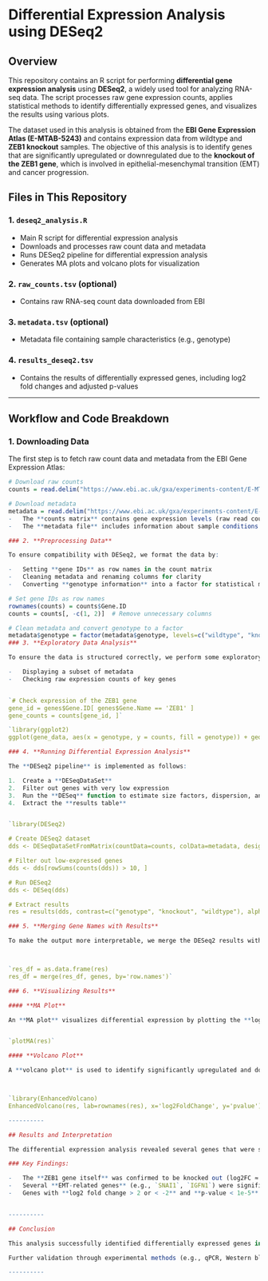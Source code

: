 # Differential Expression Analysis using DESeq2

## Overview

This repository contains an R script for performing **differential gene expression analysis** using **DESeq2**, a widely used tool for analyzing RNA-seq data. The script processes raw gene expression counts, applies statistical methods to identify differentially expressed genes, and visualizes the results using various plots.

The dataset used in this analysis is obtained from the **EBI Gene Expression Atlas (E-MTAB-5243)** and contains expression data from wildtype and **ZEB1 knockout** samples. The objective of this analysis is to identify genes that are significantly upregulated or downregulated due to the **knockout of the ZEB1 gene**, which is involved in epithelial-mesenchymal transition (EMT) and cancer progression.

## Files in This Repository

### 1. **`deseq2_analysis.R`**
- Main R script for differential expression analysis
- Downloads and processes raw count data and metadata
- Runs DESeq2 pipeline for differential expression analysis
- Generates MA plots and volcano plots for visualization

### 2. **`raw_counts.tsv`** (optional)
- Contains raw RNA-seq count data downloaded from EBI

### 3. **`metadata.tsv`** (optional)
- Metadata file containing sample characteristics (e.g., genotype)

### 4. **`results_deseq2.tsv`**
- Contains the results of differentially expressed genes, including log2 fold changes and adjusted p-values

---

## Workflow and Code Breakdown

### 1. **Downloading Data**

The first step is to fetch raw count data and metadata from the EBI Gene Expression Atlas:

```r
# Download raw counts
counts = read.delim("https://www.ebi.ac.uk/gxa/experiments-content/E-MTAB-5243/resources/DifferentialSecondaryDataFiles.RnaSeq/raw-counts")

# Download metadata
metadata = read.delim("https://www.ebi.ac.uk/gxa/experiments-content/E-MTAB-5243/resources/ExperimentDesignFile.RnaSeq/experiment-design")
-   The **counts matrix** contains gene expression levels (raw read counts).
-   The **metadata file** includes information about sample conditions (e.g., wildtype vs. knockout).

### 2. **Preprocessing Data**

To ensure compatibility with DESeq2, we format the data by:

-   Setting **gene IDs** as row names in the count matrix
-   Cleaning metadata and renaming columns for clarity
-   Converting **genotype information** into a factor for statistical modeling

# Set gene IDs as row names
rownames(counts) = counts$Gene.ID
counts = counts[, -c(1, 2)]  # Remove unnecessary columns

# Clean metadata and convert genotype to a factor
metadata$genotype = factor(metadata$genotype, levels=c("wildtype", "knockout"))
### 3. **Exploratory Data Analysis**

To ensure the data is structured correctly, we perform some exploratory checks:

-   Displaying a subset of metadata
-   Checking raw expression counts of key genes


`# Check expression of the ZEB1 gene
gene_id = genes$Gene.ID[ genes$Gene.Name == 'ZEB1' ]
gene_counts = counts[gene_id, ]`

`library(ggplot2)
ggplot(gene_data, aes(x = genotype, y = counts, fill = genotype)) + geom_boxplot()` 

### 4. **Running Differential Expression Analysis**

The **DESeq2 pipeline** is implemented as follows:

1.  Create a **DESeqDataSet**
2.  Filter out genes with very low expression
3.  Run the **DESeq** function to estimate size factors, dispersion, and fold changes
4.  Extract the **results table**


`library(DESeq2)

# Create DESeq2 dataset
dds <- DESeqDataSetFromMatrix(countData=counts, colData=metadata, design=~genotype)

# Filter out low-expressed genes
dds <- dds[rowSums(counts(dds)) > 10, ]

# Run DESeq2
dds <- DESeq(dds)

# Extract results
res = results(dds, contrast=c("genotype", "knockout", "wildtype"), alpha=1e-5)` 

### 5. **Merging Gene Names with Results**

To make the output more interpretable, we merge the DESeq2 results with gene names:



`res_df = as.data.frame(res)
res_df = merge(res_df, genes, by='row.names')` 

### 6. **Visualizing Results**

#### **MA Plot**

An **MA plot** visualizes differential expression by plotting the **log2 fold change** vs. mean expression.


`plotMA(res)` 

#### **Volcano Plot**

A **volcano plot** is used to identify significantly upregulated and downregulated genes.



`library(EnhancedVolcano)
EnhancedVolcano(res, lab=rownames(res), x='log2FoldChange', y='pvalue')` 

----------

## Results and Interpretation

The differential expression analysis revealed several genes that were significantly upregulated or downregulated in **ZEB1 knockout** conditions.

### Key Findings:

-   The **ZEB1 gene itself** was confirmed to be knocked out (log2FC ≈ -Inf, p-value ≈ 0).
-   Several **EMT-related genes** (e.g., `SNAI1`, `IGFN1`) were significantly altered, indicating the impact of ZEB1 loss.
-   Genes with **log2 fold change > 2 or < -2** and **p-value < 1e-5** were considered significant.


----------

## Conclusion

This analysis successfully identified differentially expressed genes in **ZEB1 knockout** samples compared to wildtype controls. The results provide insights into the **molecular consequences** of ZEB1 deletion and highlight potential downstream targets involved in **epithelial-mesenchymal transition (EMT)** and **cancer progression**.

Further validation through experimental methods (e.g., qPCR, Western blot) is recommended to confirm these findings.

----------

